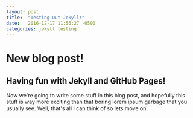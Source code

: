 ```yaml
---
layout: post
title:  "Testing Out Jekyll!"
date:   2016-12-17 11:56:27 -0500
categories: jekyll testing
---
```


# New blog post!

## Having fun with Jekyll and GitHub Pages!

Now we're going to write some stuff in this blog post, and hopefully this stuff is way more exciting than that boring lorem ipsum garbage that you usually see. Well, that's all I can think of so lets move on.